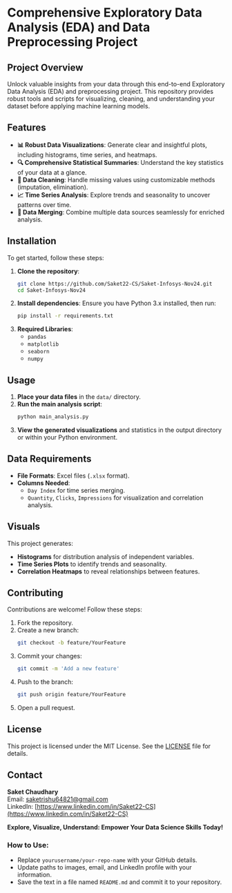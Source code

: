 # Comprehensive Exploratory Data Analysis (EDA) and Data Preprocessing Project

## Project Overview
Unlock valuable insights from your data through this end-to-end Exploratory Data Analysis (EDA) and preprocessing project. This repository provides robust tools and scripts for visualizing, cleaning, and understanding your dataset before applying machine learning models.

## Features
- **📊 Robust Data Visualizations**: Generate clear and insightful plots, including histograms, time series, and heatmaps.
- **🔍 Comprehensive Statistical Summaries**: Understand the key statistics of your data at a glance.
- **🧹 Data Cleaning**: Handle missing values using customizable methods (imputation, elimination).
- **📈 Time Series Analysis**: Explore trends and seasonality to uncover patterns over time.
- **🤝 Data Merging**: Combine multiple data sources seamlessly for enriched analysis.

## Installation
To get started, follow these steps:

1. **Clone the repository**:
   ```bash
   git clone https://github.com/Saket22-CS/Saket-Infosys-Nov24.git
   cd Saket-Infosys-Nov24
   ```
2. **Install dependencies**:
   Ensure you have Python 3.x installed, then run:
   ```bash
   pip install -r requirements.txt
   ```
3. **Required Libraries**:
   - `pandas`
   - `matplotlib`
   - `seaborn`
   - `numpy`

## Usage
1. **Place your data files** in the `data/` directory.
2. **Run the main analysis script**:
   ```bash
   python main_analysis.py
   ```
3. **View the generated visualizations** and statistics in the output directory or within your Python environment.

## Data Requirements
- **File Formats**: Excel files (`.xlsx` format).
- **Columns Needed**:
   - `Day Index` for time series merging.
   - `Quantity`, `Clicks`, `Impressions` for visualization and correlation analysis.

## Visuals
This project generates:
- **Histograms** for distribution analysis of independent variables.
- **Time Series Plots** to identify trends and seasonality.
- **Correlation Heatmaps** to reveal relationships between features.
  

## Contributing
Contributions are welcome! Follow these steps:
1. Fork the repository.
2. Create a new branch:
   ```bash
   git checkout -b feature/YourFeature
   ```
3. Commit your changes:
   ```bash
   git commit -m 'Add a new feature'
   ```
4. Push to the branch:
   ```bash
   git push origin feature/YourFeature
   ```
5. Open a pull request.

## License
This project is licensed under the MIT License. See the [LICENSE](LICENSE) file for details.

## Contact
**Saket Chaudhary**  
Email: saketrishu64821@gmail.com  
LinkedIn: [https://www.linkedin.com/in/Saket22-CS](https://www.linkedin.com/in/Saket22-CS)



**Explore, Visualize, Understand: Empower Your Data Science Skills Today!**

### How to Use:
- Replace `yourusername/your-repo-name` with your GitHub details.
- Update paths to images, email, and LinkedIn profile with your information.
- Save the text in a file named `README.md` and commit it to your repository.

